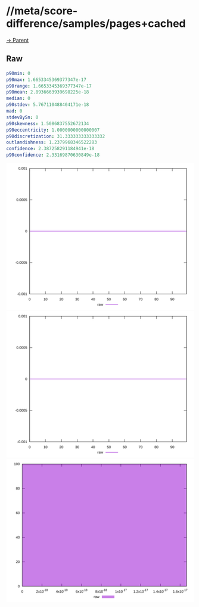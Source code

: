 
# //meta/score-difference/samples/pages+cached

[→ Parent](../..)


## Raw


```yaml
p90min: 0
p90max: 1.6653345369377347e-17
p90range: 1.6653345369377347e-17
p90mean: 2.8936663939698225e-18
median: 0
p90stdev: 5.767110488404171e-18
mad: 0
stdevBySn: 0
p90skewness: 1.5086837552672134
p90eccentricity: 1.0000000000000007
p90discretization: 31.333333333333332
outlandishness: 1.2379968346522283
confidence: 2.387258291184941e-18
p90confidence: 2.33169870630849e-18

```

![PLOT: raw-values](./raw/values.svg)![PLOT: raw-sorted](./raw/sorted.svg)![PLOT: raw-histogram](./raw/histogram.svg)